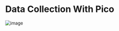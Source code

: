 # Data Collection With Pico

![image](https://github.com/user-attachments/assets/6a49523f-35dd-4db9-acb2-cfb075a23696)
